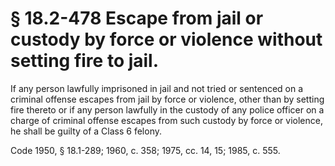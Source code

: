 # § 18.2-478 Escape from jail or custody by force or violence without setting fire to jail.

<p>If any person lawfully imprisoned in jail and not tried or sentenced on a criminal offense escapes from jail by force or violence, other than by setting fire thereto or if any person lawfully in the custody of any police officer on a charge of criminal offense escapes from such custody by force or violence, he shall be guilty of a Class 6 felony.</p><p>Code 1950, § 18.1-289; 1960, c. 358; 1975, cc. 14, 15; 1985, c. 555.</p>